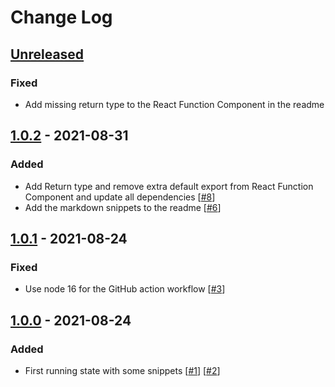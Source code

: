 # Change Log

## [Unreleased]

### Fixed

- Add missing return type to the React Function Component in the readme

## [1.0.2] - 2021-08-31

### Added

- Add Return type and remove extra default export from React Function Component and update all
  dependencies [[#8](https://github.com/mheob/vscode-snippets/pull/8)]
- Add the markdown snippets to the readme [[#6](https://github.com/mheob/vscode-snippets/pull/6)]

## [1.0.1] - 2021-08-24

### Fixed

- Use node 16 for the GitHub action workflow [[#3](https://github.com/mheob/vscode-snippets/pull/3)]

## [1.0.0] - 2021-08-24

### Added

- First running state with some snippets [[#1](https://github.com/mheob/vscode-snippets/pull/1)]
  [[#2](https://github.com/mheob/vscode-snippets/pull/2)]

[unreleased]: https://github.com/mheob/vscode-snippets/compare/v1.0.1...HEAD
[1.0.2]: https://github.com/mheob/vscode-snippets/compare/v1.0.1...v1.0.2
[1.0.1]: https://github.com/mheob/vscode-snippets/compare/v1.0.0...v1.0.1
[1.0.0]: https://github.com/mheob/vscode-snippets/releases/tag/v1.0.0
